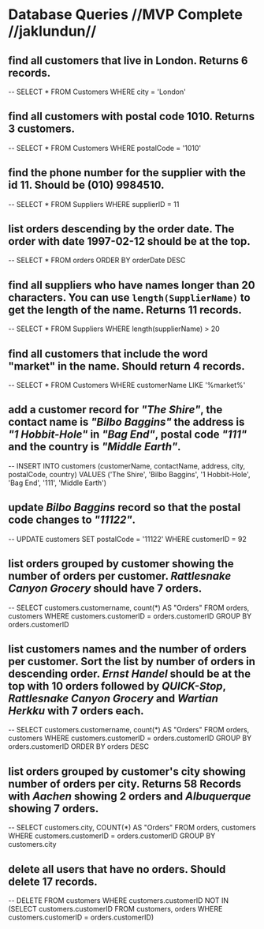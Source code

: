 # Database Queries //MVP Complete //jaklundun// 

## find all customers that live in London. Returns 6 records.

-- SELECT * FROM Customers WHERE city = 'London'

## find all customers with postal code 1010. Returns 3 customers.

-- SELECT * FROM Customers WHERE postalCode = '1010'

## find the phone number for the supplier with the id 11. Should be (010) 9984510.

-- SELECT * FROM Suppliers WHERE supplierID = 11

## list orders descending by the order date. The order with date 1997-02-12 should be at the top.

-- SELECT * FROM orders ORDER BY orderDate DESC

## find all suppliers who have names longer than 20 characters. You can use `length(SupplierName)` to get the length of the name. Returns 11 records.

-- SELECT * FROM Suppliers WHERE length(supplierName) > 20

## find all customers that include the word "market" in the name. Should return 4 records.

-- SELECT * FROM Customers WHERE customerName LIKE '%market%'

## add a customer record for _"The Shire"_, the contact name is _"Bilbo Baggins"_ the address is _"1 Hobbit-Hole"_ in _"Bag End"_, postal code _"111"_ and the country is _"Middle Earth"_.

-- INSERT INTO customers (customerName, contactName, address, city, postalCode, country) VALUES ('The Shire', 'Bilbo Baggins', '1 Hobbit-Hole', 'Bag End', '111', 'Middle Earth')

## update _Bilbo Baggins_ record so that the postal code changes to _"11122"_.

-- UPDATE customers SET postalCode = '11122' WHERE customerID = 92

## list orders grouped by customer showing the number of orders per customer. _Rattlesnake Canyon Grocery_ should have 7 orders.

-- SELECT customers.customername, count(*) AS "Orders" FROM orders, customers WHERE customers.customerID = orders.customerID GROUP BY orders.customerID

## list customers names and the number of orders per customer. Sort the list by number of orders in descending order. _Ernst Handel_ should be at the top with 10 orders followed by _QUICK-Stop_, _Rattlesnake Canyon Grocery_ and _Wartian Herkku_ with 7 orders each.

-- SELECT customers.customername, count(*) AS "Orders" FROM orders, customers WHERE customers.customerID = orders.customerID GROUP BY orders.customerID ORDER BY orders DESC

## list orders grouped by customer's city showing number of orders per city. Returns 58 Records with _Aachen_ showing 2 orders and _Albuquerque_ showing 7 orders.

-- SELECT customers.city, COUNT(*) AS "Orders" FROM orders, customers WHERE customers.customerID = orders.customerID GROUP BY customers.city

## delete all users that have no orders. Should delete 17 records.

-- DELETE FROM customers WHERE customers.customerID NOT IN (SELECT customers.customerID FROM customers, orders WHERE customers.customerID = orders.customerID)